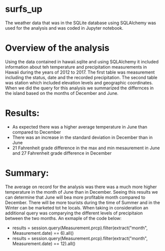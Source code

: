 # surfs_up
The weather data that was in the SQLite database using SQLAlchemy was used for the analysis and was coded in Jupyter notebook. 

# Overview of the analysis
Using the data contained in hawaii.sqlite and using SQLAlchemy it included information about teh temperature and precipitation measurements in Hawaii during the years of 2012 to 2017. The first table was measurement including the status, date and the recorded precipitation. The second table was station which included elevation levels and geographic coordinates. When we did the query for this analysis we summarized the differnces in the island based on the months of December and June. 

# Results: 

- As expected there was a higher average temperature in June than compared to December 
- There was an increase in the standard deviation in December than in June 
- 21 Fahrenheit grade difference in the max and min mesaurement in June and 27  Fahrenheit grade difference in December 

# Summary:
The average on record for the analysis was there was a much more higher temperature in the month of June than in December. Seeing this results we can determine that June will bea more profitable month compared to December. There will be more tourists during the time of Summer and in the Winter can be marketed tot he locals. When taking in consideration an additional query was comparying the different levels of precipitaion between the two months. An exmaple of the code below: 

- results = session.query(Measurement.prcp).filter(extract("month", Measurement.date) == 6).all()
- results = session.query(Measurement.prcp).filter(extract("month", Measurement.date) == 12).all()

